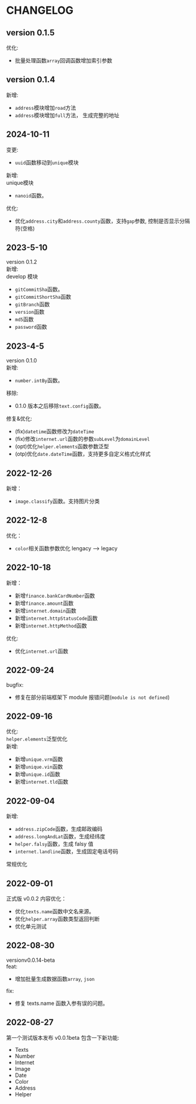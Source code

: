 # CHANGELOG

## version 0.1.5

优化:

- 批量处理函数`array`回调函数增加索引参数

## version 0.1.4

新增:

- `address`模块增加`road`方法
- `address`模块增加`full`方法， 生成完整的地址

## 2024-10-11

变更:

- `uuid`函数移动到`unique`模块

新增:  
unique模块

- `nanoid`函数。

优化:

- 优化`address.city`和`address.county`函数，支持`gap`参数, 控制是否显示分隔符(空格)

## 2023-5-10

version 0.1.2  
新增:  
develop 模块

- `gitCommitSha`函数。
- `gitCommitShortSha`函数
- `gitBranch`函数
- `version`函数
- `md5`函数
- `password`函数

## 2023-4-5

version 0.1.0  
新增:

- `number.intBy`函数。

移除:

- 0.1.0 版本之后移除`text.config`函数。

修复&优化:

- (fix)`datetime`函数修改为`dateTime`
- (fix)修改`internet.url`函数的参数`subLevel`为`domainLevel`
- (opt)优化`helper.elements`函数参数泛型
- (otp)优化`date.dateTime`函数，支持更多自定义格式化样式

## 2022-12-26

新增：

- `image.classify`函数。支持图片分类

## 2022-12-8

优化：

- `color`相关函数参数优化 lengacy --> legacy

## 2022-10-18

新增：

- 新增`finance.bankCardNumber`函数
- 新增`finance.amount`函数
- 新增`internet.domain`函数
- 新增`internet.httpStatusCode`函数
- 新增`internet.httpMethod`函数

优化:

- 优化`internet.url`函数

## 2022-09-24

bugfix:

- 修复在部分前端框架下 module 报错问题(`module is not defined`)

## 2022-09-16

优化:  
`helper.elements`泛型优化  
新增:

- 新增`unique.vrm`函数
- 新增`unique.vin`函数
- 新增`unique.id`函数
- 新增`internet.tld`函数

## 2022-09-04

新增:

- `address.zipCode`函数，生成邮政编码
- `address.longAndLat`函数，生成经纬度
- `helper.falsy`函数，生成 falsy 值
- `internet.landline`函数，生成固定电话号码

常规优化

## 2022-09-01

正式版 v0.0.2 内容优化：

- 优化`texts.name`函数中文名来源。
- 优化`helper.array`函数类型返回判断
- 优化单元测试

## 2022-08-30

versionv0.0.14-beta  
feat:

- 增加批量生成数据函数`array`, `json`

fix:

- 修复 texts.name 函数入参有误的问题。

## 2022-08-27

第一个测试版本发布 v0.0.1beta 包含一下新功能:

- Texts
- Number
- Internet
- Image
- Date
- Color
- Address
- Helper
